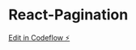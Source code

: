 # React-Pagination

[Edit in Codeflow ⚡️](https://stackblitz.com/~/github.com/VibhuRajput/React-Pagination)